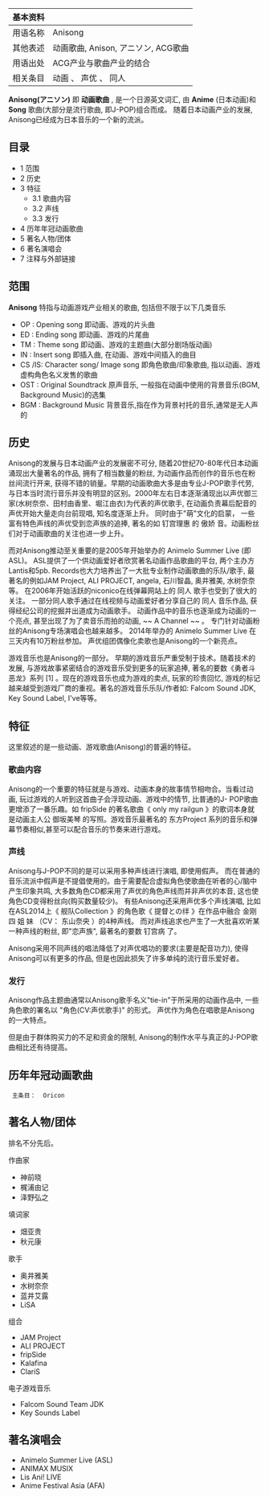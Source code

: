 |  **基本资料**  ||
|---|---|
|用语名称  |  Anisong   |
|其他表述  |  动画歌曲, Anison, アニソン, ACG歌曲   |
|用语出处  |  ACG产业与歌曲产业的结合   |
|相关条目  |  动画  、  声优  、  同人   |
  
**Anisong(アニソン)** 即 **动画歌曲** , 是一个日源英文词汇, 由 **Anime** (日本动画)和 **Song**
歌曲(大部分是流行歌曲, 即J-POP)组合而成。 随着日本动画产业的发展, Anisong已经成为日本音乐的一个新的流派。

##  目录

  * 1  范围 
  * 2  历史 
  * 3  特征 
    * 3.1  歌曲内容 
    * 3.2  声线 
    * 3.3  发行 
  * 4  历年年冠动画歌曲 
  * 5  著名人物/团体 
  * 6  著名演唱会 
  * 7  注释与外部链接 

##  范围

**Anisong** 特指与动画游戏产业相关的歌曲, 包括但不限于以下几类音乐

    

  * OP  : Opening song 即动画、游戏的片头曲 
  * ED  : Ending song 即动画、游戏的片尾曲 
  * TM  : Theme song 即动画、游戏的主题曲(大部分剧场版动画) 
  * IN  : Insert song 即插入曲, 在动画、游戏中间插入的曲目 
  * CS  /IS: Character song/ Image song 即角色歌曲/印象歌曲, 指以动画、游戏虚构角色名义发售的歌曲 
  * OST  : Original Soundtrack 原声音乐, 一般指在动画中使用的背景音乐(BGM, Background Music)的选集 
  * BGM  : Background Music 背景音乐,指在作为背景衬托的音乐,通常是无人声的 

##  历史

Anisong的发展与日本动画产业的发展密不可分, 随着20世纪70-80年代日本动画涌现出大量著名的作品, 拥有了相当数量的粉丝,
为动画作品而创作的音乐也在粉丝间流行开来, 获得不错的销量。早期的动画歌曲大多是由专业J-POP歌手代劳,
与日本当时流行音乐并没有明显的区别。2000年左右日本逐渐涌现出以声优御三家(水树奈奈、田村由香里、堀江由衣)为代表的声优歌手,
在动画负责幕后配音的声优开始大量走向台前现唱, 知名度逐渐上升。 同时由于"萌"文化的启蒙， 一些富有特色声线的声优受到恋声族的追捧, 著名的如  钉宫理惠
的  傲娇  音。动画粉丝们对于动画歌曲的关注也进一步上升。

而对Anisong推动至关重要的是2005年开始举办的  Animelo Summer Live  (即ASL)。
ASL提供了一个供动画爱好者欣赏著名动画作品歌曲的平台, 两个主办方Lantis和5pb. Records也大力培养出了一大批专业制作动画歌曲的乐队/歌手,
最著名的例如JAM Project, ALI PROJECT, angela, 石川智晶, 奥井雅美, 水树奈奈等。
在2006年开始活跃的niconico在线弹幕网站上的  同人  歌手也受到了很大的关注。 一部分同人歌手通过在线视频与动画爱好者分享自己的  同人
音乐作品, 获得经纪公司的挖掘并出道成为动画歌手。 动画作品中的音乐也逐渐成为动画的一个亮点, 甚至出现了为了卖音乐而拍的动画, ~~ A Channel
~~ 。 专门针对动画粉丝的Anisong专场演唱会也越来越多。 2014年举办的  Animelo Summer Live  在三天内有10万粉丝参加。
声优组团偶像化卖歌也是Anisong的一个新亮点。

游戏音乐也是Anisong的一部分。 早期的游戏音乐严重受制于技术。随着技术的发展, 与游戏故事紧密结合的游戏音乐受到更多的玩家追捧,
著名的要数《勇者斗恶龙》系列  [1]  。现在的游戏音乐也成为游戏的卖点, 玩家的珍贵回忆,
游戏的标记越来越受到游戏厂商的重视。著名的游戏音乐乐队/作者如: Falcom Sound JDK, Key Sound Label, I've等等。

##  特征

这里叙述的是一些动画、游戏歌曲(Anisong)的普遍的特征。

###  歌曲内容

Anisong的一个重要的特征就是与游戏、动画本身的故事情节相吻合。当看过动画, 玩过游戏的人听到这首曲子会浮现动画、游戏中的情节, 比普通的J-
POP歌曲更增添了一番乐趣。如  fripSide  的著名歌曲《  only my railgun  》的歌词本身就是动画主人公  御坂美琴
的写照。游戏音乐最著名的  东方Project  系列的音乐和弹幕节奏相似,甚至可以配合音乐的节奏来进行游戏。

###  声线

Anisong与J-POP不同的是可以采用多种声线进行演唱, 即使用假声。
而在普通的音乐流派中假声是不提倡使用的。由于需要配合虚拟角色使歌曲在听者的心/脑中产生印象共鸣, 大多数角色CD都采用了声优的角色声线而并非声优的本音,
这也使角色CD变得粉丝向(购买数量较少)。 有些Anisong还采用声优多个声线演唱, 比如在ASL2014上《  舰队Collection  》的角色歌《
提督との绊  》在作品中融合  金刚  四  姐  妹  （CV：  东山奈央  ）的4种声线。 而对声线追求也产生了一大批喜欢听某一种声线的粉丝,
即"恋声族", 最著名的要数  钉宫病  了。

Anisong采用不同声线的唱法降低了对声优唱功的要求(主要是配音功力), 使得Anisong可以有更多的作品, 但是也因此损失了许多单纯的流行音乐爱好者。

###  发行

Anisong作品主题曲通常以Anisong歌手名义"tie-in"于所采用的动画作品中, 一些角色歌的署名以 "角色(CV:声优歌手)" 的形式。
声优作为角色在唱歌是Anisong的一大特点。

但是由于群体购买力的不足和资金的限制, Anisong的制作水平与真正的J-POP歌曲相比还有待提高。

##  历年年冠动画歌曲

     主条目：  Oricon 

##  著名人物/团体

排名不分先后。

作曲家

  * 神前晓 
  * 梶浦由记 
  * 泽野弘之 

填词家

  * 畑亚贵 
  * 秋元康 

歌手

  * 奥井雅美 
  * 水树奈奈 
  * 蓝井艾露 
  * LiSA 

组合

  * JAM Project 
  * ALI PROJECT 
  * fripSide 
  * Kalafina 
  * ClariS 

电子游戏音乐

  * Falcom Sound Team JDK 
  * Key Sounds Label 

##  著名演唱会

  * Animelo Summer Live  (ASL) 
  * ANIMAX MUSIX 
  * Lis Ani! LIVE 
  * Anime Festival Asia  (AFA) 